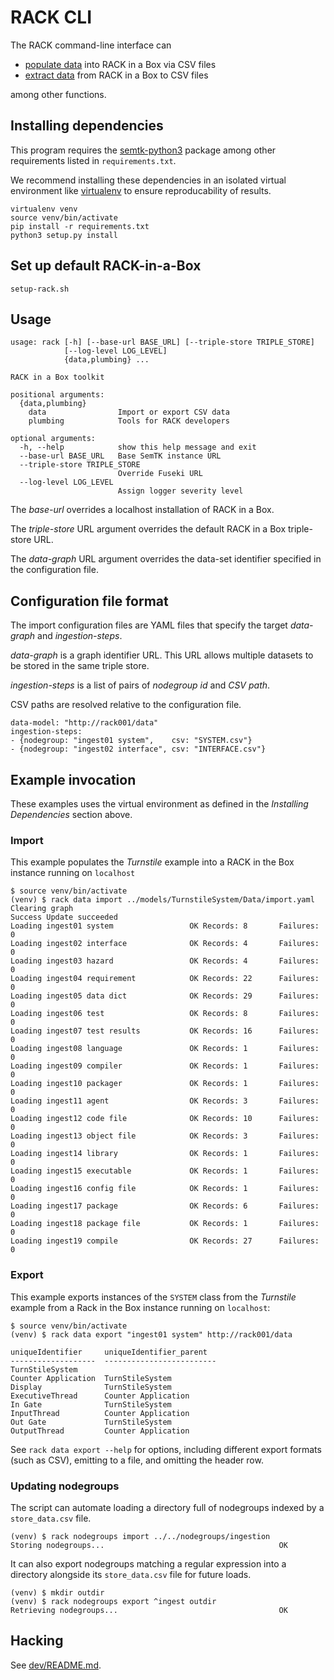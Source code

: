 <!---
NOTE: This document should be copied verbatim to this wiki page before every
release:

TODO(lb): This page should also be renamed to "RACK CLI".

https://github.com/ge-high-assurance/RACK/wiki/Command-line-script-rack.py
-->

# RACK CLI

The RACK command-line interface can

 - [populate data](#Import) into RACK in a Box via CSV files
 - [extract data](#Export) from RACK in a Box to CSV files

among other functions.

## Installing dependencies

This program requires the [semtk-python3](https://github.com/ge-semtk/semtk-python3) package
among other requirements listed in `requirements.txt`.

We recommend installing these dependencies in an isolated virtual environment
like [virtualenv](https://pypi.org/project/virtualenv/) to ensure reproducability
of results.

```shell
virtualenv venv
source venv/bin/activate
pip install -r requirements.txt
python3 setup.py install
```

## Set up default RACK-in-a-Box

```shell
setup-rack.sh
```

## Usage

```text
usage: rack [-h] [--base-url BASE_URL] [--triple-store TRIPLE_STORE]
            [--log-level LOG_LEVEL]
            {data,plumbing} ...

RACK in a Box toolkit

positional arguments:
  {data,plumbing}
    data                Import or export CSV data
    plumbing            Tools for RACK developers

optional arguments:
  -h, --help            show this help message and exit
  --base-url BASE_URL   Base SemTK instance URL
  --triple-store TRIPLE_STORE
                        Override Fuseki URL
  --log-level LOG_LEVEL
                        Assign logger severity level
```

The *base-url* overrides a localhost installation of RACK in a Box.

The *triple-store* URL argument overrides the default RACK in a Box triple-store URL.

The *data-graph* URL argument overrides the data-set identifier specified in the configuration file.

## Configuration file format

The import configuration files are YAML files that specify the target *data-graph*
and *ingestion-steps*.

*data-graph* is a graph identifier URL. This URL allows multiple datasets to be stored
in the same triple store.

*ingestion-steps* is a list of pairs of *nodegroup id* and *CSV path*.

CSV paths are resolved relative to the configuration file.

```text
data-model: "http://rack001/data"
ingestion-steps:
- {nodegroup: "ingest01 system",    csv: "SYSTEM.csv"}
- {nodegroup: "ingest02 interface", csv: "INTERFACE.csv"}
```

## Example invocation

These examples uses the virtual environment as defined in the *Installing Dependencies*
section above.

### Import

This example populates the *Turnstile* example into a RACK in the Box instance
running on `localhost`

```shell
$ source venv/bin/activate
(venv) $ rack data import ../models/TurnstileSystem/Data/import.yaml
Clearing graph
Success Update succeeded
Loading ingest01 system                 OK Records: 8       Failures: 0
Loading ingest02 interface              OK Records: 4       Failures: 0
Loading ingest03 hazard                 OK Records: 4       Failures: 0
Loading ingest04 requirement            OK Records: 22      Failures: 0
Loading ingest05 data dict              OK Records: 29      Failures: 0
Loading ingest06 test                   OK Records: 8       Failures: 0
Loading ingest07 test results           OK Records: 16      Failures: 0
Loading ingest08 language               OK Records: 1       Failures: 0
Loading ingest09 compiler               OK Records: 1       Failures: 0
Loading ingest10 packager               OK Records: 1       Failures: 0
Loading ingest11 agent                  OK Records: 3       Failures: 0
Loading ingest12 code file              OK Records: 10      Failures: 0
Loading ingest13 object file            OK Records: 3       Failures: 0
Loading ingest14 library                OK Records: 1       Failures: 0
Loading ingest15 executable             OK Records: 1       Failures: 0
Loading ingest16 config file            OK Records: 1       Failures: 0
Loading ingest17 package                OK Records: 6       Failures: 0
Loading ingest18 package file           OK Records: 1       Failures: 0
Loading ingest19 compile                OK Records: 27      Failures: 0
```

### Export

This example exports instances of the `SYSTEM` class from the *Turnstile*
example from a Rack in the Box instance running on `localhost`:

```shell
$ source venv/bin/activate
(venv) $ rack data export "ingest01 system" http://rack001/data

uniqueIdentifier     uniqueIdentifier_parent
-------------------  -------------------------
TurnStileSystem
Counter Application  TurnStileSystem
Display              TurnStileSystem
ExecutiveThread      Counter Application
In Gate              TurnStileSystem
InputThread          Counter Application
Out Gate             TurnStileSystem
OutputThread         Counter Application
```

See `rack data export --help` for options, including different export formats (such as CSV), emitting to a file, and omitting the header row.

### Updating nodegroups

The script can automate loading a directory full of nodegroups
indexed by a `store_data.csv` file.

```shell
(venv) $ rack nodegroups import ../../nodegroups/ingestion
Storing nodegroups...                                       OK
```

It can also export nodegroups matching a regular expression
into a directory alongside its `store_data.csv` file for future
loads.

```shell
(venv) $ mkdir outdir
(venv) $ rack nodegroups export ^ingest outdir
Retrieving nodegroups...                                    OK
```

## Hacking

See [dev/README.md](dev/README.md).
